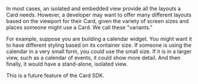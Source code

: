 In most cases, an isolated and embedded view provide all the layouts a Card needs. However, a developer may want to offer many different layouts based on the viewport for their Card, given the variety of screen sizes and places someone might use a Card. We call these "variants."

For example, suppose you are building a calendar widget. You might want it to have different styling based on its container size. If someone is using the calendar in a very small form, you could use the small size. If it is in a larger view, such as a calendar of events, it could show more detail. And then finally, it would have a stand-alone, isolated view.

This is a future feature of the Card SDK.
